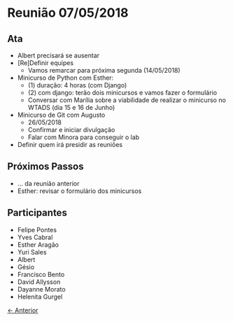 # Reunião 07/05/2018

## Ata

* Albert precisará se ausentar
* [Re]Definir equipes
  * Vamos remarcar para próxima segunda (14/05/2018)
* Minicurso de Python com Esther:
  * (1) duração: 4 horas (com Django)
  * (2) com django: terão dois minicursos e vamos fazer o formulário
  * Conversar com Marília sobre a viabilidade de realizar o minicurso no WTADS (dia 15 e 16 de Junho)
* Minicurso de Git com Augusto
  * 26/05/2018
  * Confirmar e iniciar divulgação
  * Falar com Minora para conseguir o lab
* Definir quem irá presidir as reuniões

## Próximos Passos

* ... da reunião anterior
* Esther: revisar o formulário dos minicursos

## Participantes

* Felipe Pontes
* Yves Cabral
* Esther Aragão
* Yuri Sales
* Albert
* Gésio
* Francisco Bento
* David Allysson
* Dayanne Morato
* Helenita Gurgel

[← Anterior](2018-05-03.md)